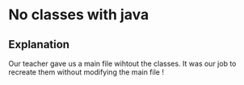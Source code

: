 # No classes with java

## Explanation

Our teacher gave us a main file wihtout the classes. It was our job to recreate them without modifying the main file !